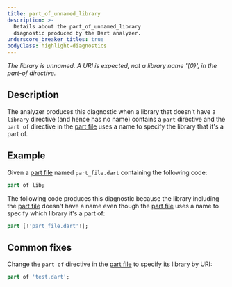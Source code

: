 ```yaml
---
title: part_of_unnamed_library
description: >-
  Details about the part_of_unnamed_library
  diagnostic produced by the Dart analyzer.
underscore_breaker_titles: true
bodyClass: highlight-diagnostics
---
```


_The library is unnamed. A URI is expected, not a library name '{0}', in the
part-of directive._

## Description

The analyzer produces this diagnostic when a library that doesn't have a
`library` directive (and hence has no name) contains a `part` directive
and the `part of` directive in the [part file][] uses a name to specify
the library that it's a part of.

## Example

Given a [part file][] named `part_file.dart` containing the following
code:

```dart
part of lib;
```

The following code produces this diagnostic because the library including
the [part file][] doesn't have a name even though the [part file][] uses a
name to specify which library it's a part of:

```dart
part [!'part_file.dart'!];
```

## Common fixes

Change the `part of` directive in the [part file][] to specify its library
by URI:

```dart
part of 'test.dart';
```

[part file]: /resources/glossary#part-file
